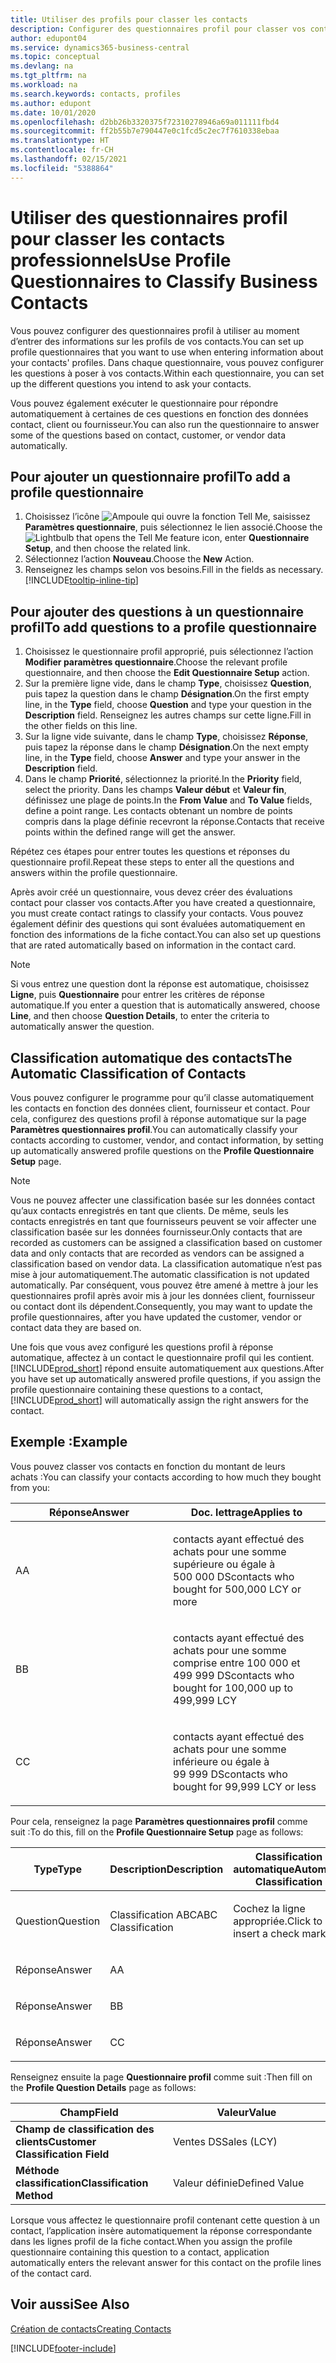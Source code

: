 ```yaml
---
title: Utiliser des profils pour classer les contacts
description: Configurer des questionnaires profil pour classer vos contacts professionnels
author: edupont04
ms.service: dynamics365-business-central
ms.topic: conceptual
ms.devlang: na
ms.tgt_pltfrm: na
ms.workload: na
ms.search.keywords: contacts, profiles
ms.author: edupont
ms.date: 10/01/2020
ms.openlocfilehash: d2bb26b3320375f72310278946a69a011111fbd4
ms.sourcegitcommit: ff2b55b7e790447e0c1fcd5c2ec7f7610338ebaa
ms.translationtype: HT
ms.contentlocale: fr-CH
ms.lasthandoff: 02/15/2021
ms.locfileid: "5388864"
---
```

# <a name="use-profile-questionnaires-to-classify-business-contacts"></a><span data-ttu-id="d5572-103">Utiliser des questionnaires profil pour classer les contacts professionnels</span><span class="sxs-lookup"><span data-stu-id="d5572-103">Use Profile Questionnaires to Classify Business Contacts</span></span>
<span data-ttu-id="d5572-104">Vous pouvez configurer des questionnaires profil à utiliser au moment d’entrer des informations sur les profils de vos contacts.</span><span class="sxs-lookup"><span data-stu-id="d5572-104">You can set up profile questionnaires that you want to use when entering information about your contacts' profiles.</span></span> <span data-ttu-id="d5572-105">Dans chaque questionnaire, vous pouvez configurer les questions à poser à vos contacts.</span><span class="sxs-lookup"><span data-stu-id="d5572-105">Within each questionnaire, you can set up the different questions you intend to ask your contacts.</span></span>  

<span data-ttu-id="d5572-106">Vous pouvez également exécuter le questionnaire pour répondre automatiquement à certaines de ces questions en fonction des données contact, client ou fournisseur.</span><span class="sxs-lookup"><span data-stu-id="d5572-106">You can also run the questionnaire to answer some of the questions based on contact, customer, or vendor data automatically.</span></span>  

## <a name="to-add-a-profile-questionnaire"></a><span data-ttu-id="d5572-107">Pour ajouter un questionnaire profil</span><span class="sxs-lookup"><span data-stu-id="d5572-107">To add a profile questionnaire</span></span>
1.  <span data-ttu-id="d5572-108">Choisissez l’icône ![Ampoule qui ouvre la fonction Tell Me](media/ui-search/search_small.png "Dites-moi ce que vous voulez faire"), saisissez **Paramètres questionnaire**, puis sélectionnez le lien associé.</span><span class="sxs-lookup"><span data-stu-id="d5572-108">Choose the ![Lightbulb that opens the Tell Me feature](media/ui-search/search_small.png "Tell me what you want to do") icon, enter **Questionnaire Setup**, and then choose the related link.</span></span>  
2.  <span data-ttu-id="d5572-109">Sélectionnez l’action **Nouveau**.</span><span class="sxs-lookup"><span data-stu-id="d5572-109">Choose the **New** Action.</span></span>  
3.  <span data-ttu-id="d5572-110">Renseignez les champs selon vos besoins.</span><span class="sxs-lookup"><span data-stu-id="d5572-110">Fill in the fields as necessary.</span></span> [!INCLUDE[tooltip-inline-tip](includes/tooltip-inline-tip_md.md)]  

## <a name="to-add-questions-to-a-profile-questionnaire"></a><span data-ttu-id="d5572-111">Pour ajouter des questions à un questionnaire profil</span><span class="sxs-lookup"><span data-stu-id="d5572-111">To add questions to a profile questionnaire</span></span>
1.  <span data-ttu-id="d5572-112">Choisissez le questionnaire profil approprié, puis sélectionnez l’action **Modifier paramètres questionnaire**.</span><span class="sxs-lookup"><span data-stu-id="d5572-112">Choose the relevant profile questionnaire, and then choose the **Edit Questionnaire Setup** action.</span></span>  
2.  <span data-ttu-id="d5572-113">Sur la première ligne vide, dans le champ **Type**, choisissez **Question**, puis tapez la question dans le champ **Désignation**.</span><span class="sxs-lookup"><span data-stu-id="d5572-113">On the first empty line, in the **Type** field, choose **Question** and type your question in the **Description** field.</span></span> <span data-ttu-id="d5572-114">Renseignez les autres champs sur cette ligne.</span><span class="sxs-lookup"><span data-stu-id="d5572-114">Fill in the other fields on this line.</span></span>  
3.  <span data-ttu-id="d5572-115">Sur la ligne vide suivante, dans le champ **Type**, choisissez **Réponse**, puis tapez la réponse dans le champ **Désignation**.</span><span class="sxs-lookup"><span data-stu-id="d5572-115">On the next empty line, in the **Type** field, choose **Answer** and type your answer in the **Description** field.</span></span>  
4.  <span data-ttu-id="d5572-116">Dans le champ **Priorité**, sélectionnez la priorité.</span><span class="sxs-lookup"><span data-stu-id="d5572-116">In the **Priority** field, select the priority.</span></span> <span data-ttu-id="d5572-117">Dans les champs **Valeur début** et **Valeur fin**, définissez une plage de points.</span><span class="sxs-lookup"><span data-stu-id="d5572-117">In the **From Value** and **To Value** fields, define a point range.</span></span> <span data-ttu-id="d5572-118">Les contacts obtenant un nombre de points compris dans la plage définie recevront la réponse.</span><span class="sxs-lookup"><span data-stu-id="d5572-118">Contacts that receive points within the defined range will get the answer.</span></span>  

<span data-ttu-id="d5572-119">Répétez ces étapes pour entrer toutes les questions et réponses du questionnaire profil.</span><span class="sxs-lookup"><span data-stu-id="d5572-119">Repeat these steps to enter all the questions and answers within the profile questionnaire.</span></span>

<span data-ttu-id="d5572-120">Après avoir créé un questionnaire, vous devez créer des évaluations contact pour classer vos contacts.</span><span class="sxs-lookup"><span data-stu-id="d5572-120">After you have created a questionnaire, you must create contact ratings to classify your contacts.</span></span> <span data-ttu-id="d5572-121">Vous pouvez également définir des questions qui sont évaluées automatiquement en fonction des informations de la fiche contact.</span><span class="sxs-lookup"><span data-stu-id="d5572-121">You can also set up questions that are rated automatically based on information in the contact card.</span></span>  

> [!NOTE]
> <span data-ttu-id="d5572-122">Si vous entrez une question dont la réponse est automatique, choisissez <STRONG>Ligne</STRONG>, puis <STRONG>Questionnaire</STRONG> pour entrer les critères de réponse automatique.</span><span class="sxs-lookup"><span data-stu-id="d5572-122">If you enter a question that is automatically answered, choose <STRONG>Line</STRONG>, and then choose <STRONG>Question Details</STRONG>, to enter the criteria to automatically answer the question.</span></span>

## <a name="the-automatic-classification-of-contacts"></a><span data-ttu-id="d5572-123">Classification automatique des contacts</span><span class="sxs-lookup"><span data-stu-id="d5572-123">The Automatic Classification of Contacts</span></span>
<span data-ttu-id="d5572-124">Vous pouvez configurer le programme pour qu’il classe automatiquement les contacts en fonction des données client, fournisseur et contact. Pour cela, configurez des questions profil à réponse automatique sur la page **Paramètres questionnaires profil**.</span><span class="sxs-lookup"><span data-stu-id="d5572-124">You can automatically classify your contacts according to customer, vendor, and contact information, by setting up automatically answered profile questions on the **Profile Questionnaire Setup** page.</span></span>  

> [!NOTE]
> <span data-ttu-id="d5572-125">Vous ne pouvez affecter une classification basée sur les données contact qu’aux contacts enregistrés en tant que clients. De même, seuls les contacts enregistrés en tant que fournisseurs peuvent se voir affecter une classification basée sur les données fournisseur.</span><span class="sxs-lookup"><span data-stu-id="d5572-125">Only contacts that are recorded as customers can be assigned a classification based on customer data and only contacts that are recorded as vendors can be assigned a classification based on vendor data.</span></span> <span data-ttu-id="d5572-126">La classification automatique n’est pas mise à jour automatiquement.</span><span class="sxs-lookup"><span data-stu-id="d5572-126">The automatic classification is not updated automatically.</span></span> <span data-ttu-id="d5572-127">Par conséquent, vous pouvez être amené à mettre à jour les questionnaires profil après avoir mis à jour les données client, fournisseur ou contact dont ils dépendent.</span><span class="sxs-lookup"><span data-stu-id="d5572-127">Consequently, you may want to update the profile questionnaires, after you have updated the customer, vendor or contact data they are based on.</span></span>  

<span data-ttu-id="d5572-128">Une fois que vous avez configuré les questions profil à réponse automatique, affectez à un contact le questionnaire profil qui les contient. [!INCLUDE[prod_short](includes/prod_short.md)] répond ensuite automatiquement aux questions.</span><span class="sxs-lookup"><span data-stu-id="d5572-128">After you have set up automatically answered profile questions, if you assign the profile questionnaire containing these questions to a contact, [!INCLUDE[prod_short](includes/prod_short.md)] will automatically assign the right answers for the contact.</span></span>  

## <a name="example"></a><span data-ttu-id="d5572-129">Exemple :</span><span class="sxs-lookup"><span data-stu-id="d5572-129">Example</span></span>
<span data-ttu-id="d5572-130">Vous pouvez classer vos contacts en fonction du montant de leurs achats :</span><span class="sxs-lookup"><span data-stu-id="d5572-130">You can classify your contacts according to how much they bought from you:</span></span>

<table>
<colgroup>
<col style="width: 50%" />
<col style="width: 50%" />
</colgroup>
<thead>
<tr class="header">
<th><span data-ttu-id="d5572-131"><strong>Réponse</strong></span><span class="sxs-lookup"><span data-stu-id="d5572-131"><strong>Answer</strong></span></span></th>
<th><span data-ttu-id="d5572-132"><strong>Doc. lettrage</strong></span><span class="sxs-lookup"><span data-stu-id="d5572-132"><strong>Applies to</strong></span></span></th>
</tr>
</thead>
<tbody>
<tr class="odd">
<td><p><span data-ttu-id="d5572-133">A</span><span class="sxs-lookup"><span data-stu-id="d5572-133">A</span></span></p></td>
<td><p><span data-ttu-id="d5572-134">contacts ayant effectué des achats pour une somme supérieure ou égale à 500 000 DS</span><span class="sxs-lookup"><span data-stu-id="d5572-134">contacts who bought for 500,000 LCY or more</span></span></p></td>
</tr>
<tr class="even">
<td><p><span data-ttu-id="d5572-135">B</span><span class="sxs-lookup"><span data-stu-id="d5572-135">B</span></span></p></td>
<td><p><span data-ttu-id="d5572-136">contacts ayant effectué des achats pour une somme comprise entre 100 000 et 499 999 DS</span><span class="sxs-lookup"><span data-stu-id="d5572-136">contacts who bought for 100,000 up to 499,999 LCY</span></span></p></td>
</tr>
<tr class="odd">
<td><p><span data-ttu-id="d5572-137">C</span><span class="sxs-lookup"><span data-stu-id="d5572-137">C</span></span></p></td>
<td><p><span data-ttu-id="d5572-138">contacts ayant effectué des achats pour une somme inférieure ou égale à 99 999 DS</span><span class="sxs-lookup"><span data-stu-id="d5572-138">contacts who bought for 99,999 LCY or less</span></span></p></td>
</tr>
</tbody>
</table>

<span data-ttu-id="d5572-139">Pour cela, renseignez la page **Paramètres questionnaires profil** comme suit :</span><span class="sxs-lookup"><span data-stu-id="d5572-139">To do this, fill on the **Profile Questionnaire Setup** page as follows:</span></span>


<table>
<colgroup>
<col style="width: 20%" />
<col style="width: 20%" />
<col style="width: 20%" />
<col style="width: 20%" />
<col style="width: 20%" />
</colgroup>
<thead>
<tr class="header">
<th><span data-ttu-id="d5572-140"><strong>Type</strong></span><span class="sxs-lookup"><span data-stu-id="d5572-140"><strong>Type</strong></span></span></th>
<th><span data-ttu-id="d5572-141"><strong>Description</strong></span><span class="sxs-lookup"><span data-stu-id="d5572-141"><strong>Description</strong></span></span></th>
<th><span data-ttu-id="d5572-142"><strong>Classification automatique</strong></span><span class="sxs-lookup"><span data-stu-id="d5572-142"><strong>Automatic Classification</strong></span></span></th>
<th><span data-ttu-id="d5572-143"><strong>Valeur début</strong></span><span class="sxs-lookup"><span data-stu-id="d5572-143"><strong>From Value</strong></span></span></th>
<th><span data-ttu-id="d5572-144"><strong>Valeur fin</strong></span><span class="sxs-lookup"><span data-stu-id="d5572-144"><strong>To Value</strong></span></span></th>
</tr>
</thead>
<tbody>
<tr class="odd">
<td><p><span data-ttu-id="d5572-145">Question</span><span class="sxs-lookup"><span data-stu-id="d5572-145">Question</span></span></p></td>
<td><p><span data-ttu-id="d5572-146">Classification ABC</span><span class="sxs-lookup"><span data-stu-id="d5572-146">ABC Classification</span></span></p></td>
<td><p><span data-ttu-id="d5572-147">Cochez la ligne appropriée.</span><span class="sxs-lookup"><span data-stu-id="d5572-147">Click to insert a check mark</span></span></p></td>
<td><p> </p></td>
<td><p> </p></td>
</tr>
<tr class="even">
<td><p><span data-ttu-id="d5572-148">Réponse</span><span class="sxs-lookup"><span data-stu-id="d5572-148">Answer</span></span></p></td>
<td><p><span data-ttu-id="d5572-149">A</span><span class="sxs-lookup"><span data-stu-id="d5572-149">A</span></span></p></td>
<td><p> </p></td>
<td><p><span data-ttu-id="d5572-150">500,000</span><span class="sxs-lookup"><span data-stu-id="d5572-150">500,000</span></span></p></td>
<td><p> </p></td>
</tr>
<tr class="odd">
<td><p><span data-ttu-id="d5572-151">Réponse</span><span class="sxs-lookup"><span data-stu-id="d5572-151">Answer</span></span></p></td>
<td><p><span data-ttu-id="d5572-152">B</span><span class="sxs-lookup"><span data-stu-id="d5572-152">B</span></span></p></td>
<td><p> </p></td>
<td><p><span data-ttu-id="d5572-153">100,000</span><span class="sxs-lookup"><span data-stu-id="d5572-153">100,000</span></span></p></td>
<td><p><span data-ttu-id="d5572-154">499,999</span><span class="sxs-lookup"><span data-stu-id="d5572-154">499,999</span></span></p></td>
</tr>
<tr class="even">
<td><p><span data-ttu-id="d5572-155">Réponse</span><span class="sxs-lookup"><span data-stu-id="d5572-155">Answer</span></span></p></td>
<td><p><span data-ttu-id="d5572-156">C</span><span class="sxs-lookup"><span data-stu-id="d5572-156">C</span></span></p></td>
<td><p> </p></td>
<td><p> </p></td>
<td><p><span data-ttu-id="d5572-157">99,999</span><span class="sxs-lookup"><span data-stu-id="d5572-157">99,999</span></span></p></td>
</tr>
</tbody>
</table>

<span data-ttu-id="d5572-158">Renseignez ensuite la page **Questionnaire profil** comme suit :</span><span class="sxs-lookup"><span data-stu-id="d5572-158">Then fill on the **Profile Question Details** page as follows:</span></span>
<table>
<colgroup>
<col style="width: 50%" />
<col style="width: 50%" />
</colgroup>
<thead>
<tr class="header">
<th><span data-ttu-id="d5572-159"><strong>Champ</strong></span><span class="sxs-lookup"><span data-stu-id="d5572-159"><strong>Field</strong></span></span></th>
<th><span data-ttu-id="d5572-160"><strong>Valeur</strong></span><span class="sxs-lookup"><span data-stu-id="d5572-160"><strong>Value</strong></span></span></th>
</tr>
</thead>
<tbody>
<tr>
<td><span data-ttu-id="d5572-161"><strong>Champ de classification des clients</strong></span><span class="sxs-lookup"><span data-stu-id="d5572-161"><strong>Customer Classification Field</strong></span></span></td>
<td><span data-ttu-id="d5572-162"><emphasis>Ventes DS</emphasis></span><span class="sxs-lookup"><span data-stu-id="d5572-162"><emphasis>Sales (LCY)</emphasis></span></span></td>
</tr>
<tr>
<td><span data-ttu-id="d5572-163"><strong>Méthode classification</strong></span><span class="sxs-lookup"><span data-stu-id="d5572-163"><strong>Classification Method</strong></span></span></td>
<td><span data-ttu-id="d5572-164"><emphasis>Valeur définie</emphasis></span><span class="sxs-lookup"><span data-stu-id="d5572-164"><emphasis>Defined Value</emphasis></span></span></td>
</tr>
</tbody>
</table>

<span data-ttu-id="d5572-165">Lorsque vous affectez le questionnaire profil contenant cette question à un contact, l’application insère automatiquement la réponse correspondante dans les lignes profil de la fiche contact.</span><span class="sxs-lookup"><span data-stu-id="d5572-165">When you assign the profile questionnaire containing this question to a contact, application automatically enters the relevant answer for this contact on the profile lines of the contact card.</span></span>

## <a name="see-also"></a><span data-ttu-id="d5572-166">Voir aussi</span><span class="sxs-lookup"><span data-stu-id="d5572-166">See Also</span></span>
[<span data-ttu-id="d5572-167">Création de contacts</span><span class="sxs-lookup"><span data-stu-id="d5572-167">Creating Contacts</span></span>](marketing-create-contact-companies.md)  


[!INCLUDE[footer-include](includes/footer-banner.md)]
